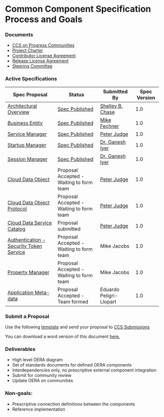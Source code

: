 # Common Component Specification Process and Goals

### Documents
- [CCS on Progress Communities](https://community.progress.com/products/directions/common_component/default.aspx)
- [Project Charter](https://community.progress.com/products/directions/common_component/p/commoncomponentcharter.aspx) 
- [Contributor License Agreement](https://community.progress.com/products/directions/common_component/p/contributorlicenseagreement.aspx) 
- [Release License Agreement](https://community.progress.com/products/directions/common_component/p/releaselicenseagreement.aspx)
- [Steering Committee](https://github.com/progress/CCS/blob/master/SteeringCommittee.md)


### Active Specifications

| Spec Proposal    | Status      | Submitted By | Spec Version |
| ------------- |-------------| -----|-----|
| [Architectural Overview](https://github.com/progress/CCS/blob/master/Proposals/V1/CCS-Proposal-Umbrella-1%200.pdf) | [Spec Published](https://github.com/progress/CCS/blob/master/Specs/Architecture/v1_0/CCSSpec-ARCH1_0.pdf) | [Shelley B. Chase](@sbschase) | 1.0 |
| [Business Entity](https://github.com/progress/CCS/blob/master/Proposals/V1/CCS-Proposal-BusinessEntity-1%200.pdf) | [Spec Published](https://github.com/progress/CCS/blob/master/Specs/BusinessEntity/v1_0/CCSSpec-BE1_0.pdf) | [Mike Fechner](@mikefechner) | 1.0 |
| [Service Manager](https://github.com/progress/CCS/blob/master/Proposals/V1/CCS-Proposal-ServiceManager-V1%201.pdf) | [Spec Published](https://github.com/progress/CCS/blob/master/Specs/Startup_Session_Service_Managers/v1_0/Service_Manager_1_0.pdf) | [Peter Judge](@PeterJudge-PSC) | 1.0 |
| [Startup Manager](https://github.com/progress/CCS/blob/master/Proposals/V1/CCS-Proposal-StartupManager-V1%201.pdf) | [Spec Published](https://github.com/progress/CCS/blob/master/Specs/Startup_Session_Service_Managers/v1_0/Startup_Manager_1_0.pdf) | [Dr. Ganesh Iyer](@ganeshn9) | 1.0 |
|[Session Manager](https://github.com/progress/CCS/blob/master/Proposals/V1/CCS-Proposal-SessionManager-V1%201.pdf) | [Spec Published](https://github.com/progress/CCS/blob/master/Specs/Startup_Session_Service_Managers/v1_0/Session`_Manager_1_0.pdf) | [Dr. Ganesh Iyer](@ganeshn9) | 1.0 |
|[Cloud Data Object](https://github.com/progress/CCS/blob/master/Proposals/V1/CDO_proposal.pdf) | Proposal Accepted - Waiting to form team | [Peter Judge](@PeterJudge-PSC) | 1.0 |
|[Cloud Data Object Protocol](https://github.com/progress/CCS/blob/master/Proposals/V1/CDO_Protocol_proposal.pdf) | Proposal Accepted - Waiting to form team | [Peter Judge](@PeterJudge-PSC) | 1.0 |
| [Cloud Data Service Catalog](https://github.com/progress/CCS/blob/master/Proposals/V1/CDS_Catalog_proposal.pdf) | Proposal submitted| [Peter Judge](@PeterJudge-PSC) | 1.0 |
| [Authentication - Security Token Service](https://github.com/progress/CCS/blob/master/Proposals/V1/CCS%20Proposal_STS-1%200.pdf) | Proposal Accepted - Waiting to form team | Mike Jacobs | 1.0 |
| [Property Manager](https://github.com/progress/CCS/blob/master/Proposals/V1/CCS-Proposal-ConfigMgr-1.0.pdf) | Proposal Accepted - Waiting to form team | Mike Jacobs | 1.0 |
| [Application Meta-data](https://github.com/progress/CCS/blob/master/Proposals/V1/CCS-Proposal-AppMetadata-1.0.pdf) | Proposal Accepted - Team formed | Eduardo Peligri-Llopart  | 1.0 |

### Submit a Proposal
 Use the following [template](https://github.com/progress/CCS/blob/master/Proposals/CCSProposal_1%200_Template.pdf) and send your proposal to [CCS Submissions](mailto:ccs-submissions@progress.com) 

You can download a word version of this document <a href="https://github.com/progress/CCS/zipball/doc-files">here.</a>
 
### Deliverables
- High level OERA diagram
- Set of standards documents for defined OERA components
- Interdependencies only, no prescriptive external component integration
- Submit for community review
- Update OERA on communities

### Non-goals:
- Prescriptive connection definitions between the components
- Reference implementation
